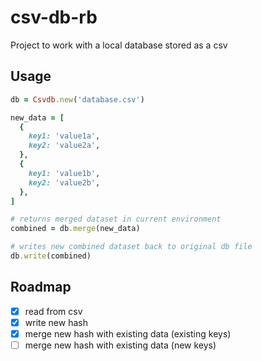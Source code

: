# csv-db-rb
Project to work with a local database stored as a csv

## Usage
```rb
db = Csvdb.new('database.csv')

new_data = [
  {
    key1: 'value1a',
    key2: 'value2a',
  },
  {
    key1: 'value1b',
    key2: 'value2b',
  },
]

# returns merged dataset in current environment
combined = db.merge(new_data)

# writes new combined dataset back to original db file
db.write(combined)
```

## Roadmap
- [x] read from csv
- [x] write new hash
- [x] merge new hash with existing data (existing keys)
- [ ] merge new hash with existing data (new keys)
